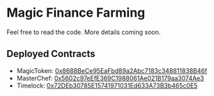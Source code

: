 # Magic Finance Farming 

Feel free to read the code. More details coming soon.

## Deployed Contracts

- MagicToken: [0x8688BeCe95EaFbd89a2Abc7183c348811838B46f](https://bscscan.com/address/0x8688BeCe95EaFbd89a2Abc7183c348811838B46f)
- MasterChef: [0x5602c97eEfE369C1988061Ae021B179aa3074Ae3](https://bscscan.com/address/0x5602c97eEfE369C1988061Ae021B179aa3074Ae3)
- Timelock: [0x72DEb30785E15741971031Ed633A73B3b465c0E5](https://bscscan.com/address/0x72DEb30785E15741971031Ed633A73B3b465c0E5)
